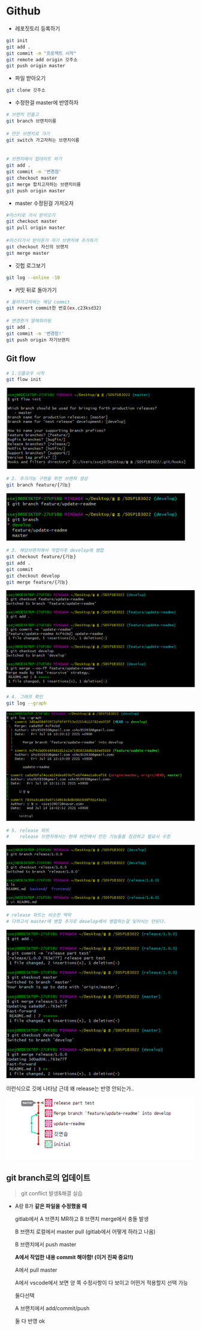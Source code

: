 # Github



- 레포짓토리 등록하기

```bash
git init
git add .
git commit -m "프로젝트 시작"
git remote add origin 깃주소
git push origin master
```



- 파일 받아오기

```bash
git clone 깃주소
```



- 수정한걸 master에 반영하자

```bash
# 브랜치 만들고
git branch 브랜치이름

# 만든 브랜치로 가기
git switch 가고자하는 브랜치이름


# 브랜치에서 업데이트 하기
git add .
git commit -m '변경점'
git checkout master
git merge 합치고자하는 브랜치이름
git push origin master
```



- master 수정된걸 가져오자

```bash
#마스터로 가서 받아오기
git checkout master
git pull origin master

#마스터가서 받아온거 자기 브랜치에 추가하기
git checkout 자신의 브랜치
git merge master
```



- 깃헙 로그보기

```bash
git log --online -10
```



- 커밋 뒤로 돌아가기

```bash
# 돌아가고자하는 해당 commit
git revert commit한 번호(ex.c23ksd32)

# 변경한거 말해줘야됨
git add .
git commit -m '변경함!'
git push origin 자기브랜치
```





## Git flow

```bash
# 1.깃플로우 시작 
git flow init
```

![image-20210716101331383](Github.assets/image-20210716101331383.png)





```bash
# 2. 추가기능 구현을 위한 브랜치 생성
git branch feature/{기능}
```

<img src="Github.assets/image-20210716101751652.png" alt="image-20210716101751652"  />



```bash
# 3. 해당브랜치에서 작업이후 develop에 병합
git checkout feature/{기능}
git add .
git commit 
git checkout develop
git merge feature/{기능}
```

![image-20210716102114554](Github.assets/image-20210716102114554.png)





```bash
# 4. 그래프 확인
git log --graph
```

![image-20210716102200205](Github.assets/image-20210716102200205.png)





```bash
# 5. release 파트
#	 release 브랜치에서는 현재 버전에서 만든 기능들을 점검하고 필요시 수정
```

![image-20210716104130881](Github.assets/image-20210716104130881.png)





```bash
# release 파트는 비슷한 맥락 
# 다하고서 master에 병합 추가로 develop에서 병합하는걸 잊어서는 안된다.
```

<img src="Github.assets/image-20210716104157973.png" alt="image-20210716104157973"  />



이런식으로 깃에 나타남 근데 왜 release는 반영 안되는가..

![image-20210716104023568](Github.assets/image-20210716104023568.png)



## **git branch로의 업데이트**

> git conflict 발생&해결 실습

- A랑 B가 **같은 파일을 수정했을 때**

  gitlab에서 A 브랜치 MR하고 B 브랜치 merge에서 충돌 발생

  B 브랜치 로컬에서 master pull (gitlab에서 어떻게 하라고 나옴)

  B 브랜치에서 push master

  **A에서 작업한 내용 commit 해야함! (이거 진짜 중요!!)**

  A에서 pull master

  A에서 vscode에서 보면 양 쪽 수정사항이 다 보이고 어떤거 적용할지 선택 가능

  둘다선택

  A 브랜치에서 add/commit/push

  둘 다 반영 ok
